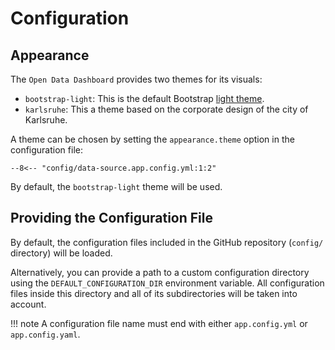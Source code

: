 # Configuration

## Appearance

The `Open Data Dashboard` provides two themes for its visuals:

* `bootstrap-light`: This is the default Bootstrap [light theme](https://getbootstrap.com/docs/5.3/customize/color-modes/).
* `karlsruhe`: This a theme based on the corporate design of the city of Karlsruhe.

A theme can be chosen by setting the `appearance.theme` option in the configuration file:

``` title="config/data-source.app.config.yml"  linenums="1"
--8<-- "config/data-source.app.config.yml:1:2"
```

By default, the `bootstrap-light` theme will be used.

## Providing the Configuration File

By default, the configuration files included in the GitHub repository (`config/` directory) will be loaded.

Alternatively, you can provide a path to a custom configuration directory using the `DEFAULT_CONFIGURATION_DIR` environment variable.
All configuration files inside this directory and all of its subdirectories will be taken into account.

!!! note
    A configuration file name must end with either `app.config.yml` or `app.config.yaml`.
